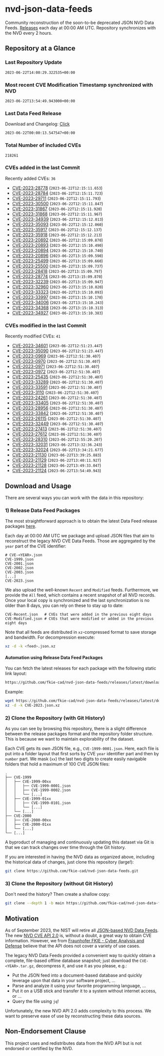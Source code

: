 # nvd-json-data-feeds

Community reconstruction of the soon-to-be deprecated JSON NVD Data Feeds. 
[Releases](https://github.com/fkie-cad/nvd-json-data-feeds/releases/latest) each day at 00:00 AM UTC.
Repository synchronizes with the NVD every 2 hours.

## Repository at a Glance

### Last Repository Update

```plain
2023-06-22T14:00:29.322535+00:00
```

### Most recent CVE Modification Timestamp synchronized with NVD

```plain
2023-06-22T13:54:49.943000+00:00
```

### Last Data Feed Release

Download and Changelog: [Click](https://github.com/fkie-cad/nvd-json-data-feeds/releases/latest)

```plain
2023-06-22T00:00:13.547547+00:00
```

### Total Number of included CVEs

```plain
218261
```

### CVEs added in the last Commit

Recently added CVEs: `36`

* [CVE-2023-28778](CVE-2023/CVE-2023-287xx/CVE-2023-28778.json) (`2023-06-22T12:15:11.653`)
* [CVE-2023-28784](CVE-2023/CVE-2023-287xx/CVE-2023-28784.json) (`2023-06-22T12:15:11.723`)
* [CVE-2023-29711](CVE-2023/CVE-2023-297xx/CVE-2023-29711.json) (`2023-06-22T12:15:11.793`)
* [CVE-2023-30500](CVE-2023/CVE-2023-305xx/CVE-2023-30500.json) (`2023-06-22T12:15:11.847`)
* [CVE-2023-31867](CVE-2023/CVE-2023-318xx/CVE-2023-31867.json) (`2023-06-22T12:15:11.920`)
* [CVE-2023-31868](CVE-2023/CVE-2023-318xx/CVE-2023-31868.json) (`2023-06-22T12:15:11.967`)
* [CVE-2023-34939](CVE-2023/CVE-2023-349xx/CVE-2023-34939.json) (`2023-06-22T12:15:12.013`)
* [CVE-2023-35093](CVE-2023/CVE-2023-350xx/CVE-2023-35093.json) (`2023-06-22T12:15:12.060`)
* [CVE-2023-35917](CVE-2023/CVE-2023-359xx/CVE-2023-35917.json) (`2023-06-22T12:15:12.137`)
* [CVE-2023-35918](CVE-2023/CVE-2023-359xx/CVE-2023-35918.json) (`2023-06-22T12:15:12.213`)
* [CVE-2023-20892](CVE-2023/CVE-2023-208xx/CVE-2023-20892.json) (`2023-06-22T12:15:09.870`)
* [CVE-2023-20893](CVE-2023/CVE-2023-208xx/CVE-2023-20893.json) (`2023-06-22T12:15:10.490`)
* [CVE-2023-20894](CVE-2023/CVE-2023-208xx/CVE-2023-20894.json) (`2023-06-22T12:15:10.740`)
* [CVE-2023-20896](CVE-2023/CVE-2023-208xx/CVE-2023-20896.json) (`2023-06-22T13:15:09.590`)
* [CVE-2023-25499](CVE-2023/CVE-2023-254xx/CVE-2023-25499.json) (`2023-06-22T13:15:09.660`)
* [CVE-2023-25500](CVE-2023/CVE-2023-255xx/CVE-2023-25500.json) (`2023-06-22T13:15:09.737`)
* [CVE-2023-28418](CVE-2023/CVE-2023-284xx/CVE-2023-28418.json) (`2023-06-22T13:15:09.797`)
* [CVE-2023-28774](CVE-2023/CVE-2023-287xx/CVE-2023-28774.json) (`2023-06-22T13:15:09.870`)
* [CVE-2023-32239](CVE-2023/CVE-2023-322xx/CVE-2023-32239.json) (`2023-06-22T13:15:09.947`)
* [CVE-2023-32960](CVE-2023/CVE-2023-329xx/CVE-2023-32960.json) (`2023-06-22T13:15:10.020`)
* [CVE-2023-33323](CVE-2023/CVE-2023-333xx/CVE-2023-33323.json) (`2023-06-22T13:15:10.093`)
* [CVE-2023-33997](CVE-2023/CVE-2023-339xx/CVE-2023-33997.json) (`2023-06-22T13:15:10.170`)
* [CVE-2023-34006](CVE-2023/CVE-2023-340xx/CVE-2023-34006.json) (`2023-06-22T13:15:10.243`)
* [CVE-2023-34368](CVE-2023/CVE-2023-343xx/CVE-2023-34368.json) (`2023-06-22T13:15:10.313`)
* [CVE-2023-34927](CVE-2023/CVE-2023-349xx/CVE-2023-34927.json) (`2023-06-22T13:15:10.383`)


### CVEs modified in the last Commit

Recently modified CVEs: `41`

* [CVE-2023-34601](CVE-2023/CVE-2023-346xx/CVE-2023-34601.json) (`2023-06-22T12:51:23.447`)
* [CVE-2023-35090](CVE-2023/CVE-2023-350xx/CVE-2023-35090.json) (`2023-06-22T12:51:23.447`)
* [CVE-2023-0969](CVE-2023/CVE-2023-09xx/CVE-2023-0969.json) (`2023-06-22T12:51:30.407`)
* [CVE-2023-0970](CVE-2023/CVE-2023-09xx/CVE-2023-0970.json) (`2023-06-22T12:51:30.407`)
* [CVE-2023-0971](CVE-2023/CVE-2023-09xx/CVE-2023-0971.json) (`2023-06-22T12:51:30.407`)
* [CVE-2023-0972](CVE-2023/CVE-2023-09xx/CVE-2023-0972.json) (`2023-06-22T12:51:30.407`)
* [CVE-2023-25435](CVE-2023/CVE-2023-254xx/CVE-2023-25435.json) (`2023-06-22T12:51:30.407`)
* [CVE-2023-33289](CVE-2023/CVE-2023-332xx/CVE-2023-33289.json) (`2023-06-22T12:51:30.407`)
* [CVE-2023-33591](CVE-2023/CVE-2023-335xx/CVE-2023-33591.json) (`2023-06-22T12:51:30.407`)
* [CVE-2023-3110](CVE-2023/CVE-2023-31xx/CVE-2023-3110.json) (`2023-06-22T12:51:30.407`)
* [CVE-2023-24261](CVE-2023/CVE-2023-242xx/CVE-2023-24261.json) (`2023-06-22T12:51:30.407`)
* [CVE-2023-33405](CVE-2023/CVE-2023-334xx/CVE-2023-33405.json) (`2023-06-22T12:51:30.407`)
* [CVE-2023-28956](CVE-2023/CVE-2023-289xx/CVE-2023-28956.json) (`2023-06-22T12:51:30.407`)
* [CVE-2023-33842](CVE-2023/CVE-2023-338xx/CVE-2023-33842.json) (`2023-06-22T12:51:30.407`)
* [CVE-2023-26115](CVE-2023/CVE-2023-261xx/CVE-2023-26115.json) (`2023-06-22T12:51:30.407`)
* [CVE-2023-32449](CVE-2023/CVE-2023-324xx/CVE-2023-32449.json) (`2023-06-22T12:51:30.407`)
* [CVE-2023-27413](CVE-2023/CVE-2023-274xx/CVE-2023-27413.json) (`2023-06-22T12:51:30.407`)
* [CVE-2023-27612](CVE-2023/CVE-2023-276xx/CVE-2023-27612.json) (`2023-06-22T12:51:30.407`)
* [CVE-2023-28310](CVE-2023/CVE-2023-283xx/CVE-2023-28310.json) (`2023-06-22T12:55:20.207`)
* [CVE-2023-32031](CVE-2023/CVE-2023-320xx/CVE-2023-32031.json) (`2023-06-22T13:32:36.243`)
* [CVE-2023-32024](CVE-2023/CVE-2023-320xx/CVE-2023-32024.json) (`2023-06-22T13:34:21.677`)
* [CVE-2023-21130](CVE-2023/CVE-2023-211xx/CVE-2023-21130.json) (`2023-06-22T13:39:25.883`)
* [CVE-2023-21129](CVE-2023/CVE-2023-211xx/CVE-2023-21129.json) (`2023-06-22T13:40:11.927`)
* [CVE-2023-21128](CVE-2023/CVE-2023-211xx/CVE-2023-21128.json) (`2023-06-22T13:49:33.047`)
* [CVE-2023-21124](CVE-2023/CVE-2023-211xx/CVE-2023-21124.json) (`2023-06-22T13:54:49.943`)


## Download and Usage

There are several ways you can work with the data in this repository:

### 1) Release Data Feed Packages

The most straightforward approach is to obtain the latest Data Feed release packages [here](https://github.com/fkie-cad/nvd-json-data-feeds/releases/latest).

Each day at 00:00 AM UTC we package and upload JSON files that aim to reconstruct the legacy NVD CVE Data Feeds.
Those are aggregated by the `year` part of the CVE identifier:

```
# CVE-<YEAR>.json
CVE-1999.json
CVE-2001.json
CVE-2002.json
CVE-2003.json
[...]
CVE-2023.json
```

We also upload the well-known `Recent` and `Modified` feeds.
Furthermore, we provide the `All` feed, which contains a recent snapshot of all NVD records.
Once your local copy is synchronized and the last synchronization is no older than 8 days, you can rely on these to stay up to date:

```plain
CVE-Recent.json   # CVEs that were added in the previous eight days
CVE-Modified.json # CVEs that were modified or added in the previous eight days
```

Note that all feeds are distributed in `xz`-compressed format to save storage and bandwidth.
For decompression execute:

```sh
xz -d -k <feed>.json.xz
```


#### Automation using Release Data Feed Packages

You can fetch the latest releases for each package with the following static link layout:

```sh
https://github.com/fkie-cad/nvd-json-data-feeds/releases/latest/download/CVE-<YEAR>.json.xz
```

Example:

```sh
wget https://github.com/fkie-cad/nvd-json-data-feeds/releases/latest/download/CVE-2023.json.xz
xz -d -k CVE-2023.json.xz
```

### 2) Clone the Repository (with Git History)

As you can see by browsing this repository, there is a slight difference between the release packages format and the repository folder structure.
This is because we want to maintain explorability of the dataset.

Each CVE gets its own JSON file, e.g., `CVE-1999-0001.json`.
Here, each file is put into a folder layout that first sorts by CVE `year` identifier part and then by `number` part.
We mask (`xx`) the last two digits to create easily navigable folders that hold a maximum of 100 CVE JSON files:

```plain
.
├── CVE-1999
│   ├── CVE-1999-00xx
│   │   ├── CVE-1999-0001.json
│   │   ├── CVE-1999-0002.json
│   │   └── [...]
│   ├── CVE-1999-01xx
│   │   ├── CVE-1999-0101.json
│   │   └── [...]
│   └── [...]
├── CVE-2000
│   ├── CVE-2000-00xx
│   ├── CVE-2000-01xx
│   └── [...]
└── [...]
```

A byproduct of managing and continuously updating this dataset via Git is that we can track changes over time through the Git history.

If you are interested in having the NVD data as organized above, including the historical data of changes, just clone this repository (large!):

```sh
git clone https://github.com/fkie-cad/nvd-json-data-feeds.git
```

### 3) Clone the Repository (without Git History)

Don't need the history? Then create a shallow copy:

```sh
git clone --depth 1 -b main https://github.com/fkie-cad/nvd-json-data-feeds.git
```

## Motivation

As of September 2023, the NIST will retire all [JSON-based NVD Data Feeds](https://nvd.nist.gov/vuln/data-feeds#divRetirementBanner-1).
The new [NVD CVE API 2.0](https://nvd.nist.gov/developers/vulnerabilities) is, without a doubt, a great way to obtain CVE information.
However, we from [Fraunhofer FKIE - Cyber Analysis and Defense](https://www.fkie.fraunhofer.de/en/departments/cad.html) believe that the API does not cover a variety of use cases.

The legacy NVD Data Feeds provided a convenient way to quickly obtain a complete, file-based offline database snapshot; just download the `CVE-<YEAR>.tar.gz`, decompress it, and use it as you please, e.g.:

* Put the JSON feed into a document-based database and quickly leverage upon that data in your software project, ...
* Parse and analyze it using your favorite programming language, ...
* Put it on a USB stick and transfer it to a system without internet access, or ...
* Query the file using `jq`!

Unfortunately, the new NVD API 2.0 adds complexity to this process.
We want to preserve ease of use by reconstructing these data sources.

## Non-Endorsement Clause

This project uses and redistributes data from the NVD API but is not endorsed or certified by the NVD.